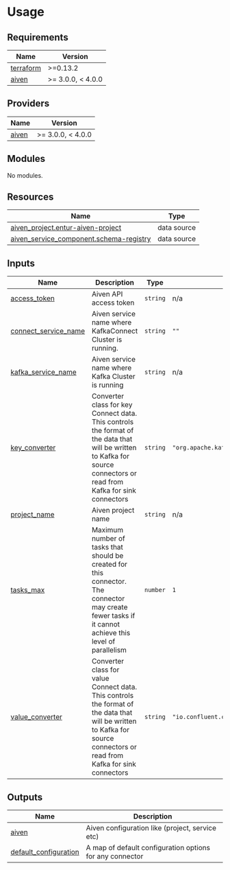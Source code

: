 # Usage

<!-- BEGIN_TF_DOCS -->
## Requirements

| Name | Version |
|------|---------|
| <a name="requirement_terraform"></a> [terraform](#requirement\_terraform) | >=0.13.2 |
| <a name="requirement_aiven"></a> [aiven](#requirement\_aiven) | >= 3.0.0, < 4.0.0 |

## Providers

| Name | Version |
|------|---------|
| <a name="provider_aiven"></a> [aiven](#provider\_aiven) | >= 3.0.0, < 4.0.0 |

## Modules

No modules.

## Resources

| Name | Type |
|------|------|
| [aiven_project.entur-aiven-project](https://registry.terraform.io/providers/aiven/aiven/latest/docs/data-sources/project) | data source |
| [aiven_service_component.schema-registry](https://registry.terraform.io/providers/aiven/aiven/latest/docs/data-sources/service_component) | data source |

## Inputs

| Name | Description | Type | Default | Required |
|------|-------------|------|---------|:--------:|
| <a name="input_access_token"></a> [access\_token](#input\_access\_token) | Aiven API access token | `string` | n/a | yes |
| <a name="input_connect_service_name"></a> [connect\_service\_name](#input\_connect\_service\_name) | Aiven service name where KafkaConnect Cluster is running. | `string` | `""` | no |
| <a name="input_kafka_service_name"></a> [kafka\_service\_name](#input\_kafka\_service\_name) | Aiven service name where Kafka Cluster is running | `string` | n/a | yes |
| <a name="input_key_converter"></a> [key\_converter](#input\_key\_converter) | Converter class for key Connect data. This controls the format of the data that will be written to Kafka for source connectors or read from Kafka for sink connectors | `string` | `"org.apache.kafka.connect.storage.StringConverter"` | no |
| <a name="input_project_name"></a> [project\_name](#input\_project\_name) | Aiven project name | `string` | n/a | yes |
| <a name="input_tasks_max"></a> [tasks\_max](#input\_tasks\_max) | Maximum number of tasks that should be created for this connector. The connector may create fewer tasks if it cannot achieve this level of parallelism | `number` | `1` | no |
| <a name="input_value_converter"></a> [value\_converter](#input\_value\_converter) | Converter class for value Connect data. This controls the format of the data that will be written to Kafka for source connectors or read from Kafka for sink connectors | `string` | `"io.confluent.connect.avro.AvroConverter"` | no |

## Outputs

| Name | Description |
|------|-------------|
| <a name="output_aiven"></a> [aiven](#output\_aiven) | Aiven configuration like (project, service etc) |
| <a name="output_default_configuration"></a> [default\_configuration](#output\_default\_configuration) | A map of default configuration options for any connector |
<!-- END_TF_DOCS -->
